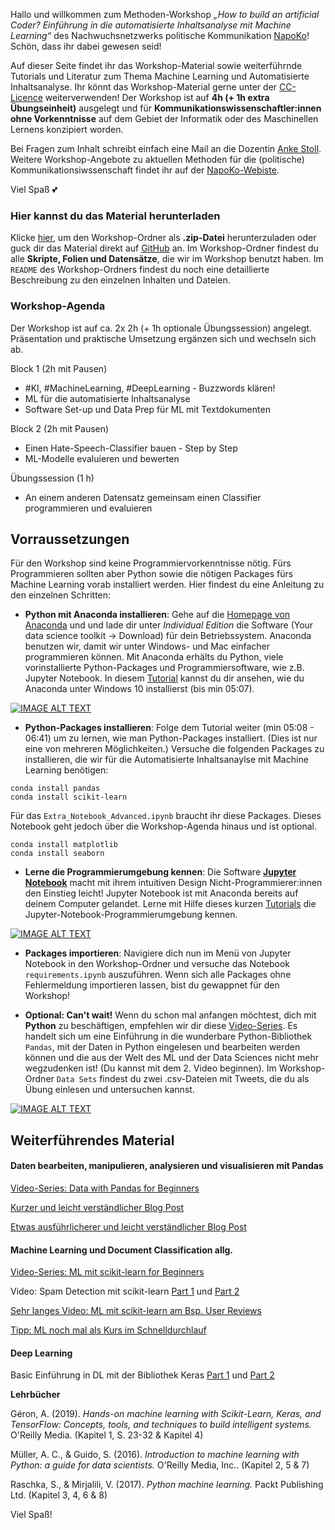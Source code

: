 Hallo und willkommen zum Methoden-Workshop _„How to build an artificial Coder? Einführung in die automatisierte Inhaltsanalyse mit Machine Learning“_ des Nachwuchsnetzwerks politische Kommunikation [NapoKo](http://napoko.de/workshop-artificial-coder/)! Schön, dass ihr dabei gewesen seid! 

Auf dieser Seite findet ihr das Workshop-Material sowie weiterführnde Tutorials und Literatur zum Thema Machine Learning und Automatisierte Inhaltsanalyse. Ihr könnt das Workshop-Material gerne unter der [CC-Licence](https://github.com/ankekat1000/Workshop-ML-Automatisierte-Inhaltsanalyse/blob/main/LICENSE) weiterverwenden! Der Workshop ist auf **4h (+ 1h extra Übungseinheit)** ausgelegt und für **Kommunikationswissenschaftler:innen ohne Vorkenntnisse** auf dem Gebiet der Informatik oder des Maschinellen Lernens konzipiert worden.

Bei Fragen zum Inhalt schreibt einfach eine Mail an die Dozentin [Anke Stoll](mailto:anke.stoll@hhu.de). Weitere Workshop-Angebote zu aktuellen Methoden für die (politische) Kommunikationsiwssenschaft findet ihr auf der [NapoKo-Webiste](http://napoko.de/).

Viel Spaß :two_hearts:

### Hier kannst du das Material herunterladen 

Klicke [hier](https://github.com/ankekat1000/Workshop-ML-Automatisierte-Inhaltsanalyse/archive/main.zip), um den Workshop-Ordner als **.zip-Datei** herunterzuladen oder guck dir das Material direkt auf [GitHub](https://github.com/ankekat1000/Workshop-ML-Automatisierte-Inhaltsanalyse) an. Im Workshop-Ordner findest du alle **Skripte, Folien und Datensätze**, die wir im Workshop benutzt haben. Im `README` des Workshop-Ordners findest du noch eine detaillierte Beschreibung zu den einzelnen Inhalten und Dateien.

### Workshop-Agenda

Der Workshop ist auf ca. 2x 2h (+ 1h optionale Übungssession) angelegt. Präsentation und praktische Umsetzung ergänzen sich und wechseln sich ab.

Block 1 (2h mit Pausen)

- #KI, #MachineLearning, #DeepLearning - Buzzwords klären!
- ML für die automatisierte Inhaltsanalyse
- Software Set-up und Data Prep für ML mit Textdokumenten

Block 2 (2h mit Pausen)
 
- Einen Hate-Speech-Classifier bauen - Step by Step
- ML-Modelle evaluieren und bewerten

Übungssession (1 h)

- An einem anderen Datensatz gemeinsam einen Classifier programmieren und evaluieren


## Vorraussetzungen

Für den Workshop sind keine Programmiervorkenntnisse nötig. Fürs Programmieren sollten aber Python sowie die nötigen Packages fürs Machine Learning vorab installiert werden. Hier findest du eine Anleitung zu den einzelnen Schritten:

- **Python mit Anaconda installieren**: Gehe auf die [Homepage von Anaconda](https://www.anaconda.com/products/individual) und und lade dir unter _Individual Edition_ die Software (Your data science toolkit -> Download) für dein Betriebssystem. Anaconda benutzen wir, damit wir unter Windows- und Mac einfacher programmieren können. Mit Anaconda erhälts du Python, viele vorinstallierte Python-Packages und Programmiersoftware, wie z.B. Jupyter Notebook. In diesem [Tutorial](https://www.youtube.com/watch?v=5mDYijMfSzs "Watch this first tutorial") kannst du dir ansehen, wie du Anaconda unter Windows 10 installierst (bis min 05:07).

[![IMAGE ALT TEXT](http://img.youtube.com/vi/5mDYijMfSzs/0.jpg)](http://www.youtube.com/watch?v=5mDYijMfSzs "Watch this first tutorial")

- **Python-Packages installieren**: Folge dem Tutorial weiter (min 05:08 - 06:41) um zu lernen, wie man Python-Packages installiert. (Dies ist nur eine von mehreren Möglichkeiten.) Versuche die folgenden Packages zu installieren, die wir für die Automatisierte Inhaltsanaylse mit Machine Learning benötigen:

```
conda install pandas
conda install scikit-learn
```

Für das `Extra_Notebook_Advanced.ipynb` braucht ihr diese Packages. Dieses Notebook geht jedoch über die Workshop-Agenda hinaus und ist optional.

```
conda install matplotlib
conda install seaborn
```

- **Lerne die Programmierumgebung kennen**: Die Software [**Jupyter Notebook**](https://jupyter.org/) macht mit ihrem intuitiven Design Nicht-Programmierer:innen den Einstieg leicht! Jupyter Notebook ist mit Anaconda bereits auf deinem Computer gelandet. Lerne mit Hilfe dieses kurzen [Tutorials](https://www.youtube.com/watch?v=NIGcXjhXNug "Watch this cute tutorial") die Jupyter-Notebook-Programmierumgebung kennen.

[![IMAGE ALT TEXT](http://img.youtube.com/vi/NIGcXjhXNug/0.jpg)](https://www.youtube.com/watch?v=NIGcXjhXNug "Watch this cute tutorial")

- **Packages importieren**: Navigiere dich nun im Menü von Jupyter Notebook in den Workshop-Ordner und versuche das Notebook `requirements.ipynb` auszuführen. Wenn sich alle Packages ohne Fehlermeldung importieren lassen, bist du gewappnet für den Workshop!


- **Optional: Can't wait!** Wenn du schon mal anfangen möchtest, dich mit **Python** zu beschäftigen, empfehlen wir dir diese [Video-Series](https://www.youtube.com/watch?v=5_QXMwezPJE&list=PL5-da3qGB5ICCsgW1MxlZ0Hq8LL5U3u9y&index=2 "Watch some videos of one of my favorite ML YouTubers"). Es handelt sich um eine Einführung in die wunderbare Python-Bibliothek `Pandas`, mit der Daten in Python eingelesen und bearbeiten werden können und die aus der Welt des ML und der Data Sciences nicht mehr wegzudenken ist! (Du kannst mit dem 2. Video beginnen). Im Workshop-Ordner `Data Sets` findest du zwei .csv-Dateien mit Tweets, die du als Übung einlesen und untersuchen kannst.

[![IMAGE ALT TEXT](http://img.youtube.com/vi/5_QXMwezPJE/0.jpg)](https://www.youtube.com/watch?v=5_QXMwezPJE&list=PL5-da3qGB5ICCsgW1MxlZ0Hq8LL5U3u9y&index=2 "Watch some videos of one of my favorite ML YouTuber")


## Weiterführendes Material

#### Daten bearbeiten, manipulieren, analysieren und visualisieren mit Pandas

[Video-Series: Data with Pandas for Beginners](https://www.youtube.com/watch?v=5_QXMwezPJE&list=PL5-da3qGB5ICCsgW1MxlZ0Hq8LL5U3u9y&index=2 "Watch some videos of one of my favorite ML YouTubers")

[Kurzer und leicht verständlicher Blog Post](https://towardsdatascience.com/a-quick-introduction-to-the-pandas-python-library-f1b678f34673)

[Etwas ausführlicherer und leicht verständlicher Blog Post](https://towardsdatascience.com/a-complete-pandas-guide-2dc53c77a002)

#### Machine Learning und Document Classification allg.

[Video-Series: ML mit scikit-learn for Beginners](https://www.youtube.com/playlist?list=PL5-da3qGB5ICeMbQuqbbCOQWcS6OYBr5A)

Video: Spam Detection mit scikit-learn [Part 1](https://www.youtube.com/watch?v=RZYjsw6P4nI&t=23s) und [Part 2](https://www.youtube.com/watch?v=bPYJi1E9xeM&t=354s)

[Sehr langes Video: ML mit scikit-learn am Bsp. User Reviews](https://www.youtube.com/watch?v=M9Itm95JzL0)

[Tipp: ML noch mal als Kurs im Schnelldurchlauf](https://www.youtube.com/watch?v=vTaxdJ6VYWE) 


#### Deep Learning

Basic Einführung in DL mit der Bibliothek Keras [Part 1](https://www.youtube.com/watch?v=hBPT6_JoUvU) und [Part 2](https://www.youtube.com/watch?v=eMtbdZC6p80)


**Lehrbücher**

Géron, A. (2019). *Hands-on machine learning with Scikit-Learn, Keras, and TensorFlow: Concepts, tools, and techniques to build intelligent systems.* O'Reilly Media.
(Kapitel 1, S. 23-32 & Kapitel 4)

Müller, A. C., & Guido, S. (2016). *Introduction to machine learning with Python: a guide for data scientists.* O'Reilly Media, Inc.. 
(Kapitel 2, 5 & 7)


Raschka, S., & Mirjalili, V. (2017). *Python machine learning.* Packt Publishing Ltd.
(Kapitel 3, 4, 6 & 8)


Viel Spaß!
